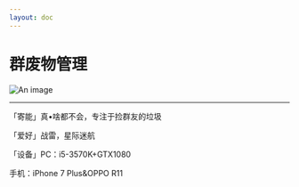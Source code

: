```yaml
---
layout: doc
---
```

# 群废物管理
![An image](http://q1.qlogo.cn/g?b=qq&nk=3586963402&s=160)
_________________
「寄能」真•啥都不会，专注于捡群友的垃圾

「爱好」战雷，星际迷航

「设备」PC：i5-3570K+GTX1080 

手机：iPhone 7 Plus&OPPO R11